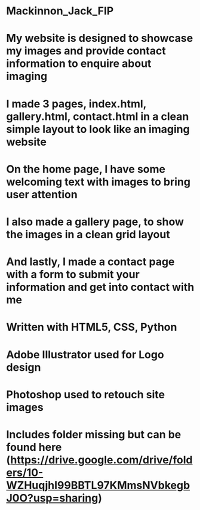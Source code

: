 # Mackinnon_Jack_FIP

# My website is designed to showcase my images and provide contact information to enquire about imaging

# I made 3 pages, index.html, gallery.html, contact.html in a clean simple layout to look like an imaging website

# On the home page, I have some welcoming text with images to bring user attention

# I also made a gallery page, to show the images in a clean grid layout

# And lastly, I made a contact page with a form to submit your information and get into contact with me

# Written with HTML5, CSS, Python

# Adobe Illustrator used for Logo design

# Photoshop used to retouch site images

# Includes folder missing but can be found here (https://drive.google.com/drive/folders/10-WZHuqjhI99BBTL97KMmsNVbkegbJ0O?usp=sharing)
